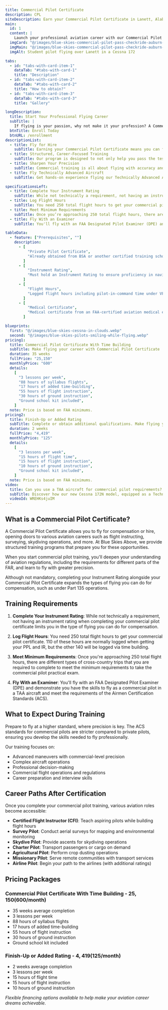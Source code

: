 ```yaml
---
title: Commercial Pilot Certificate
description: CPL
siteDescription: Earn your Commercial Pilot Certificate in Lanett, Alabama with Blue Skies Above. Get hands-on training in Technically Advanced Aircraft and prepare for a rewarding career flying professionally. Financing available.
main:
  id: 1
  content: |
    Launch your professional aviation career with our Commercial Pilot Certificate training in Lanett, Alabama - the gateway to getting paid to fly.
  imgCard: "@/images/blue-skies-commercial-pilot-pass-checkride-auburn-columbus.webp"
  imgMain: "@/images/blue-skies-commercial-pilot-pass-checkride-auburn-columbus.webp"
  imgAlt: Student pilot flying over Lanett in a Cessna 172

tabs:
  - id: "tabs-with-card-item-1"
    dataTab: "#tabs-with-card-1"
    title: "Description"
  - id: "tabs-with-card-item-2"
    dataTab: "#tabs-with-card-2"
    title: "How to obtain?"
  - id: "tabs-with-card-item-3"
    dataTab: "#tabs-with-card-3"
    title: "Gallery"

longDescription:
  title: Start Your Professional Flying Career
  subTitle: |
    If flying is your passion, why not make it your profession? A Commercial Pilot Certificate is your gateway to turning your flight experience into a rewarding career. Whether you're aiming to become a flight instructor, charter pilot, or pursue specialized aviation roles, this certificate is the next major milestone on your journey. At Blue Skies Above, we guide you through advanced training designed to refine your precision, decision-making, and professionalism in the cockpit. Ready to fly for a living? Enroll today and take the next step toward your career in aviation.
  btnTitle: Enroll Today
  btnURL: /enrollment
descriptionList:
  - title: Fly for Hire
    subTitle: Earning your Commercial Pilot Certificate means you can finally get paid to fly. This opens up exciting aviation career paths such as flight instructing, aerial surveying, skydiving operations, banner towing, and more. It’s your next big step toward making aviation your profession.
  - title: Structured, Career-Focused Training
    subTitle: Our program is designed to not only help you pass the test but prepare you for a career in aviation. With a proven syllabus, experienced instructors, and dedicated career support, we’ll guide you every step of the way—whether you're pursuing a job as a CFI or working toward the airlines
  - title: Sharpen Your Precision
    subTitle: Commercial training is all about flying with accuracy and control. You'll master advanced maneuvers, refine your stick-and-rudder skills, and build confidence flying to strict FAA standards. We’ll help you develop the professionalism and decision-making ability that employers look for.
  - title: Fly Technically Advanced Aircraft
    subTitle: Get hands-on experience flying our Technically Advanced Aircraft (TAA), like the Cessna 172 with G1000 avionics. Training in these modern aircraft ensures you're familiar with the systems and procedures you'll encounter in real-world commercial flying and Part 135 operations.

specificationsLeft:
  - title: Complete Your Instrument Rating
    subTitle: While not technically a requirement, not having an instrument rating when completing you commercial pilot certificate limits you in the type of flying you can do for compensation.
  - title: Log Flight Hours
    subTitle: You need 250 total flight hours to get your commercial pilot certificate. 110 of these hours are normally logged when getting your PPL and IR, but the other 140 will be logged via time building.
  - title: Meet Minimum Requirements
    subTitle: Once you’re approaching 250 total flight hours, there are different types of cross-country trips that you are required to complete to meet the minimum requirements to take the commercial pilot practical exam.
  - title: Fly With an Examiner
    subTitle: You'll fly with an FAA Designated Pilot Examiner (DPE) and demonstrate you have the skills to fly as a commercial pilot in a TAA aircraft and meet the requirements of the Airmen Certification Standards (ACS).

tableData:
  - feature: ["Prerequisites", ""]
    description:
      - [
          "Private Pilot Certificate",
          "Already obtained from BSA or another certified training school",
        ]
      - [
          "Instrument Rating",
          "Must hold an Instrument Rating to ensure proficiency in navigating under IFR",
        ]
      - [
          "Flight Hours",
          "Logged flight hours including pilot-in-command time under VFR and IFR conditions.",
        ]
      - [
          "Medical Certificate",
          "Medical certificate from an FAA-certified aviation medical examiner.",
        ]

blueprints:
  first: "@/images/blue-skies-cessna-in-clouds.webp"
  second: "@/images/blue-skies-pilots-smiling-while-flying.webp"
pricing1:
  title: Commercial Pilot Certificate With Time Building
  subTitle: Make flying your career with Commercial Pilot Certificate
  duration: 35 weeks
  fullPrice: "25,150"
  monthlyPrice: "600"
  details:
    [
      "3 lessons per week",
      "88 hours of syllabus flights",
      "17 hours of added time-building",
      "55 hours of flight instruction",
      "30 hours of ground instruction",
      "Ground school kit included",
    ]
  note: Price is based on FAA minimums.
pricing2:
  title: Finish-Up or Added Rating
  subTitle: Complete or obtain additional qualifications. Make flying your career.
  duration: 2 weeks
  fullPrice: "4,419"
  monthlyPrice: "125"
  details:
    [
      "3 lessons per week",
      "15 hours of flight time",
      "15 hours of flight instruction",
      "10 hours of ground instruction",
      "Ground school kit included",
    ]
  note: Price is based on FAA minimums.
video:
  title: Can you use a TAA aircraft for commercial pilot requirements?
  subTitle: Discover how our new Cessna 172N model, equipped as a Technically Advanced Aircraft (TAA), can help you efficiently build flight hours while meeting the necessary requirements for your commercial pilot certificate. Watch the video to learn more!
  videoId: WREHKs4juIM
---
```


## What is a Commercial Pilot Certificate?

A Commercial Pilot Certificate allows you to fly for compensation or hire, opening doors to various aviation careers such as flight instructing, surveying, skydiving operations, and more. At Blue Skies Above, we provide structured training programs that prepare you for these opportunities.

When you start commercial pilot training, you'll deepen your understanding of aviation regulations, including the requirements for different parts of the FAR, and learn to fly with greater precision.

Although not mandatory, completing your Instrument Rating alongside your Commercial Pilot Certificate expands the types of flying you can do for compensation, such as under Part 135 operations.

## Training Requirements

1. **Complete Your Instrument Rating**: While not technically a requirement, not having an instrument rating when completing your commercial pilot certificate limits you in the type of flying you can do for compensation.

2. **Log Flight Hours**: You need 250 total flight hours to get your commercial pilot certificate. 110 of these hours are normally logged when getting your PPL and IR, but the other 140 will be logged via time building.

3. **Meet Minimum Requirements**: Once you're approaching 250 total flight hours, there are different types of cross-country trips that you are required to complete to meet the minimum requirements to take the commercial pilot practical exam.

4. **Fly With an Examiner**: You'll fly with an FAA Designated Pilot Examiner (DPE) and demonstrate you have the skills to fly as a commercial pilot in a TAA aircraft and meet the requirements of the Airmen Certification Standards (ACS).

## What to Expect During Training

Prepare to fly at a higher standard, where precision is key. The ACS standards for commercial pilots are stricter compared to private pilots, ensuring you develop the skills needed to fly professionally.

Our training focuses on:

- Advanced maneuvers with commercial-level precision
- Complex aircraft operations
- Professional decision-making
- Commercial flight operations and regulations
- Career preparation and interview skills

## Career Paths After Certification

Once you complete your commercial pilot training, various aviation roles become accessible:

- **Certified Flight Instructor (CFI)**: Teach aspiring pilots while building flight hours
- **Survey Pilot**: Conduct aerial surveys for mapping and environmental monitoring
- **Skydive Pilot**: Provide ascents for skydiving operations
- **Charter Pilot**: Transport passengers or cargo on demand
- **Agricultural Pilot**: Perform crop dusting operations
- **Missionary Pilot**: Serve remote communities with transport services
- **Airline Pilot**: Begin your path to the airlines (with additional ratings)

## Pricing Packages

### Commercial Pilot Certificate With Time Building - $25,150 ($600/month)

- 35 weeks average completion
- 3 lessons per week
- 88 hours of syllabus flights
- 17 hours of added time-building
- 55 hours of flight instruction
- 30 hours of ground instruction
- Ground school kit included

### Finish-Up or Added Rating - $4,419 ($125/month)

- 2 weeks average completion
- 3 lessons per week
- 15 hours of flight time
- 15 hours of flight instruction
- 10 hours of ground instruction

_Flexible financing options available to help make your aviation career dreams achievable._
